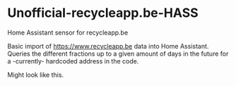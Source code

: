 # Unofficial-recycleapp.be-HASS
Home Assistant sensor for recycleapp.be


Basic import of https://www.recycleapp.be data into Home Assistant.
Queries the different fractions up to a given amount of days in the future for a -currently- hardcoded address in the code.

Might look like this.
